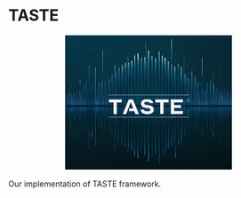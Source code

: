 # TASTE
<div align="center">
    <img src="pics/logo.png" alt="描述" width="300">
</div>



Our implementation of TASTE framework.
